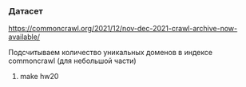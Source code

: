 ### Датасет

https://commoncrawl.org/2021/12/nov-dec-2021-crawl-archive-now-available/

Подсчитываем количество уникальных доменов в индексе commoncrawl (для небольшой части)

1. make hw20